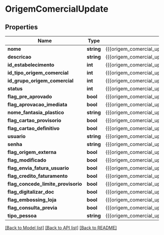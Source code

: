 # OrigemComercialUpdate

## Properties
Name | Type | Description | Notes
------------ | ------------- | ------------- | -------------
**nome** | **string** | {{{origem_comercial_update_nome_value}}} | [optional] 
**descricao** | **string** | {{{origem_comercial_update_descricao_value}}} | [optional] 
**id_estabelecimento** | **int** | {{{origem_comercial_update_id_estabelecimento_value}}} | [optional] 
**id_tipo_origem_comercial** | **int** | {{{origem_comercial_update_id_tipo_origem_comercial_value}}} | [optional] 
**id_grupo_origem_comercial** | **int** | {{{origem_comercial_update_id_grupo_origem_comercial_value}}} | [optional] 
**status** | **int** | {{{origem_comercial_update_status_value}}} | [optional] 
**flag_pre_aprovado** | **bool** | {{{origem_comercial_update_flag_pre_aprovado_value}}} | [optional] 
**flag_aprovacao_imediata** | **bool** | {{{origem_comercial_update_flag_aprovacao_imediata_value}}} | [optional] 
**nome_fantasia_plastico** | **string** | {{{origem_comercial_update_nome_fantasia_plastico_value}}} | [optional] 
**flag_cartao_provisorio** | **bool** | {{{origem_comercial_update_flag_cartao_provisorio_value}}} | [optional] 
**flag_cartao_definitivo** | **bool** | {{{origem_comercial_update_flag_cartao_definitivo_value}}} | [optional] 
**usuario** | **string** | {{{origem_comercial_update_usuario_value}}} | [optional] 
**senha** | **string** | {{{origem_comercial_update_senha_value}}} | [optional] 
**flag_origem_externa** | **bool** | {{{origem_comercial_update_flag_origem_externa_value}}} | [optional] 
**flag_modificado** | **bool** | {{{origem_comercial_update_flag_modificado_value}}} | [optional] 
**flag_envia_fatura_usuario** | **bool** | {{{origem_comercial_update_flag_envia_fatura_usuario_value}}} | [optional] 
**flag_credito_faturamento** | **bool** | {{{origem_comercial_update_flag_credito_faturamento_value}}} | [optional] 
**flag_concede_limite_provisorio** | **bool** | {{{origem_comercial_update_flag_concede_limite_provisorio_value}}} | [optional] 
**flag_digitalizar_doc** | **bool** | {{{origem_comercial_update_flag_digitalizar_doc_value}}} | [optional] 
**flag_embossing_loja** | **bool** | {{{origem_comercial_update_flag_embossing_loja_value}}} | [optional] 
**flag_consulta_previa** | **bool** | {{{origem_comercial_update_flag_consulta_previa_value}}} | [optional] 
**tipo_pessoa** | **string** | {{{origem_comercial_update_tipo_pessoa_value}}} | [optional] 

[[Back to Model list]](../README.md#documentation-for-models) [[Back to API list]](../README.md#documentation-for-api-endpoints) [[Back to README]](../README.md)



